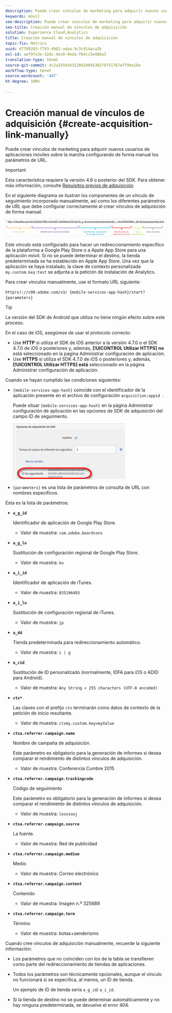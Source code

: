 ```yaml
---
description: Puede crear vínculos de marketing para adquirir nuevos usuarios de aplicaciones móviles sobre la marcha configurando de forma manual los parámetros de URL.
keywords: móvil
seo-description: Puede crear vínculos de marketing para adquirir nuevos usuarios de aplicaciones móviles sobre la marcha configurando de forma manual los parámetros de URL.
seo-title: Creación manual de vínculos de adquisición
solution: Experience Cloud,Analytics
title: Creación manual de vínculos de adquisición
topic-fix: Metrics
uuid: d7709203-f793-4982-adaa-9c3c914aca2b
exl-id: aef9fe3e-32dc-4ec0-9eda-f64cc5e486a3
translation-type: tm+mt
source-git-commit: 4c2a255b343128d2904530279751767e7f99a10a
workflow-type: tm+mt
source-wordcount: '497'
ht-degree: 100%

---
```


# Creación manual de vínculos de adquisición {#create-acquisition-link-manually}

Puede crear vínculos de marketing para adquirir nuevos usuarios de aplicaciones móviles sobre la marcha configurando de forma manual los parámetros de URL.

>[!IMPORTANT]
>
>Esta característica requiere la versión 4.6 o posterior del SDK. Para obtener más información, consulte [Requisitos previos de adquisición](/help/using/acquisition-main/c-acquisition-prerequisites.md).

En el siguiente diagrama se ilustran los componentes de un vínculo de seguimiento incorporado manualmente, así como los diferentes parámetros de URL que debe configurar correctamente al crear vínculos de adquisición de forma manual.

![](assets/acquisition_url.png)

Este vínculo está configurado para hacer un redireccionamiento específico de la plataforma a Google Play Store o a Apple App Store para una aplicación móvil. Si no se puede determinar el destino, la tienda predeterminada se ha establecido en Apple App Store. Una vez que la aplicación se haya instalado, la clave de contexto personalizada `my.custom.key:test` se adjunta a la petición de instalación de Analytics.

Para crear vínculos manualmente, use el formato URL siguiente:

`http(s)://c00.adobe.com/v3/ {mobile-services-app-hash}/start? {parameters}`

>[!TIP]
>
>La versión del SDK de Android que utiliza no tiene ningún efecto sobre este proceso.

En el caso de iOS, asegúrese de usar el protocolo correcto:

* Use **HTTP** si utiliza el SDK de iOS anterior a la versión 4.7.0 o el SDK 4.7.0 de iOS o posteriores y, además, **[!UICONTROL Utilizar HTTPS]** **no** está seleccionado en la página Administrar configuración de aplicación.
* Use **HTTPS** si utiliza el SDK 4.7.0 de iOS o posteriores y, además, **[!UICONTROL Utilizar HTTPS]** **está** seleccionado en la página Administrar configuración de aplicación.

Cuando se hayan cumplido las condiciones siguientes:

* `{mobile-services-app-hash}` coincide con el identificador de la aplicación presente en el archivo de configuración `acquisition:appid `.

   Puede situar `{mobile-services-app-hash}` en la página Administrar configuración de aplicación en las opciones de SDK de adquisición del campo ID de seguimiento.

   ![](assets/tracking-id.png)

* `{parameters}` es una lista de parámetros de consulta de URL con nombres específicos.

Esta es la lista de parámetros:

* **`a_g_id`**

   Identificador de aplicación de Google Play Store.

   * Valor de muestra: `com.adobe.beardcons`

* **`a_g_lo`**

   Sustitución de configuración regional de Google Play Store.

   * Valor de muestra: `ko`

* **`a_i_id`**

   Identificador de aplicación de iTunes.

   * Valor de muestra: `835196493`

* **`a_i_lo`**

   Sustitución de configuración regional de iTunes.

   * Valor de muestra: `jp`

* **`a_dd`**

   Tienda predeterminada para redireccionamiento automático.

   * Valor de muestra: `i | g`

* **`a_cid`**

   Sustitución de ID personalizado (normalmente, IDFA para iOS o ADID para Android).

   * Valor de muestra: `Any String < 255 characters (UTF-8 encoded)`

* **`ctx*`**

   Las claves con el prefijo `ctx` terminarán como datos de contexto de la petición de inicio resultante.

   * Valor de muestra: `ctxmy.custom.key=myValue`

* **`ctxa.referrer.campaign.name`**

   Nombre de campaña de adquisición.

   Este parámetro es obligatorio para la generación de informes si desea comparar el rendimiento de distintos vínculos de adquisición.

   * Valor de muestra: Conferencia Cumbre 2015

* **`ctxa.referrer.campaign.trackingcode`**

   Código de seguimiento

   Este parámetro es obligatorio para la generación de informes si desea comparar el rendimiento de distintos vínculos de adquisición.

   * Valor de muestra: `lexsxouj`

* **`ctxa.referrer.campaign.source`**

   La fuente.

   * Valor de muestra: Red de publicidad

* **`ctxa.referrer.campaign.medium`**

   Medio

   * Valor de muestra: Correo electrónico

* **`ctxa.referrer.campaign.content`**

   Contenido

   * Valor de muestra: Imagen n.º 325689

* **`ctxa.referrer.campaign.term`**

   Término

   * Valor de muestra: botas+senderismo


Cuando cree vínculos de adquisición manualmente, recuerde la siguiente información:

* Los parámetros que no coinciden con los de la tabla se transfieren como parte del redireccionamiento de tiendas de aplicaciones.
* Todos los parámetros son técnicamente opcionales, aunque el vínculo no funcionará si se especifica, al menos, un ID de tienda.

   Un ejemplo de ID de tienda sería `a_g_id`/ `a_i_id`.

* Si la tienda de destino no se puede determinar automáticamente y no hay ninguna predeterminada, se devuelve el error 404.
